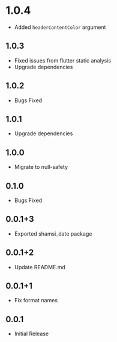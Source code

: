 # 1.0.4

- Added `headerContentColor` argument

## 1.0.3

- Fixed issues from flutter static analysis
- Upgrade dependencies

## 1.0.2

- Bugs Fixed

## 1.0.1

- Upgrade dependencies

## 1.0.0

- Migrate to null-safety

## 0.1.0

- Bugs Fixed

## 0.0.1+3

- Exported shamsi_date package

## 0.0.1+2

- Update README.md

## 0.0.1+1

- Fix format names

## 0.0.1

- Initial Release
